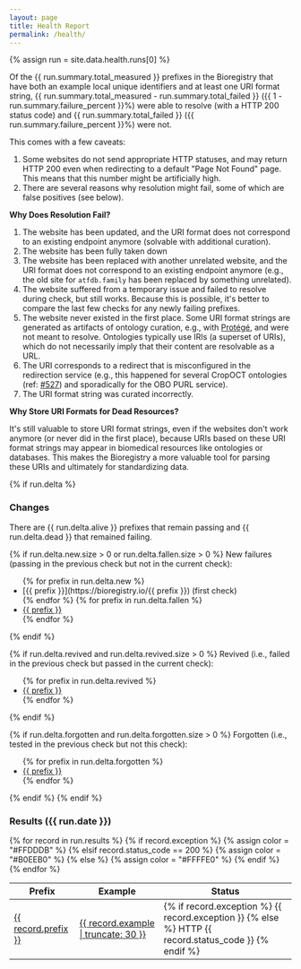 ```yaml
---
layout: page
title: Health Report
permalink: /health/
---
```

{% assign run = site.data.health.runs[0] %}

Of the {{ run.summary.total_measured }} prefixes in the Bioregistry that have
both an example local unique identifiers and at least one URI format string,
{{ run.summary.total_measured - run.summary.total_failed }} ({{ 1 - run.summary.failure_percent }}%) 
were able to resolve (with a HTTP 200 status code) and {{ run.summary.total_failed }}
({{ run.summary.failure_percent }}%) were not.

This comes with a few caveats:

1. Some websites do not send appropriate HTTP statuses, and may return HTTP 200
   even when redirecting to a default "Page Not Found" page. This means that this
   number might be artificially high.
2. There are several reasons why resolution might fail, some of which are false
   positives (see below).

**Why Does Resolution Fail?**

1. The website has been updated, and the URI format does not correspond to an
   existing endpoint anymore (solvable with additional curation).
2. The website has been fully taken down
3. The website has been replaced with another unrelated website, and the URI
   format does not correspond to an existing endpoint anymore (e.g., the old
   site for `atfdb.family` has been replaced by something unrelated).
4. The website suffered from a temporary issue and failed to resolve during
   check, but still works. Because this is possible, it's better to compare the
   last few checks for any newly failing prefixes.
5. The website never existed in the first place. Some URI format strings are
   generated as artifacts of ontology curation,
   e.g., with [Protégé](https://protege.stanford.edu), and were not meant to
   resolve. Ontologies typically use IRIs (a superset of URIs), which do not
   necessarily imply that their content are resolvable as a URL.
6. The URI corresponds to a redirect that is misconfigured in the redirection
   service (e.g., this happened for several CropOCT ontologies
   (ref: [#527](https://github.com/biopragmatics/bioregistry/issues/527)) and
   sporadically for the OBO PURL service).
7. The URI format string was curated incorrectly.

**Why Store URI Formats for Dead Resources?**

It's still valuable to store URI format strings, even if the websites don't work
anymore (or never did in the first place), because URIs based on these URI
format strings may appear in biomedical resources like ontologies or databases.
This makes the Bioregistry a more valuable tool for parsing these URIs and
ultimately for standardizing data.

{% if run.delta %}

### Changes

There are {{ run.delta.alive }} prefixes that remain passing and
{{ run.delta.dead }} that remained failing.

{% if run.delta.new.size > 0 or run.delta.fallen.size > 0 %}
New failures (passing in the previous check but not in the current check):

<ul>
{% for prefix in run.delta.new %}
<li>[{{ prefix }}](https://bioregistry.io/{{ prefix }}) (first check)</li>
{% endfor %}
{% for prefix in run.delta.fallen %}
<li><a href="https://bioregistry.io/{{ prefix }}">{{ prefix }}</a></li>
{% endfor %}
</ul>
{% endif %}

{% if run.delta.revived and run.delta.revived.size > 0 %}
Revived (i.e., failed in the previous check but passed in the current check):
<ul>
{% for prefix in run.delta.revived %}
<li><a href="https://bioregistry.io/{{ prefix }}">{{ prefix }}</a></li>
{% endfor %}
</ul>
{% endif %}

{% if run.delta.forgotten and run.delta.forgotten.size > 0 %}
Forgotten (i.e., tested in the previous check but not this check):
<ul>
{% for prefix in run.delta.forgotten %}
<li><a href="https://bioregistry.io/{{ prefix }}">{{ prefix }}</a></li>
{% endfor %}
</ul>
{% endif %}
{% endif %}

### Results ({{ run.date }})

<table>
   <thead>
      <tr>
         <th>Prefix</th>
         <th>Example</th>
         <th>Status</th>
      </tr>
   </thead>
   <tbody>
   {% for record in run.results %}
      {% if record.exception %}
         {% assign color = "#FFDDDB" %}
      {% elsif record.status_code == 200 %}
         {% assign color = "#B0EEB0" %}
      {% else %}
         {% assign color = "#FFFFE0" %}
      {% endif %}
      <tr style="background-color: {{ color }}">
         <td><a href="https://bioregistry.io/{{ record.prefix }}">{{ record.prefix }}</a></td>
         <td><a href="{{ record.url | uri_escape }}">{{ record.example | truncate: 30 }}</a></td>
         <td>
            {% if record.exception %}
                {{ record.exception }}
            {% else %}
                HTTP {{ record.status_code }}
            {% endif %}
        </td>
      </tr>
   {% endfor %}
   </tbody>
</table>
